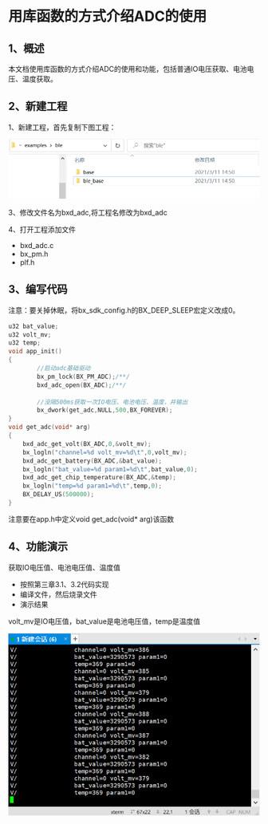 # 用库函数的方式介绍ADC的使用

## 1、概述

本文档使用库函数的方式介绍ADC的使用和功能，包括普通IO电压获取、电池电压、温度获取。

## 2、新建工程

1、新建工程，首先复制下图工程：

![](image2.png)

3、修改文件名为bxd_adc,将工程名修改为bxd_adc

4、打开工程添加文件

- bxd_adc.c
- bx_pm.h
- plf.h

## 3、编写代码

注意：要关掉休眠，将bx_sdk_config.h的BX_DEEP_SLEEP宏定义改成0。

```c
u32 bat_value;
u32 volt_mv;
u32 temp;
void app_init()
{
    	//启动adc基础驱动
		bx_pm_lock(BX_PM_ADC);/**/
		bxd_adc_open(BX_ADC);/**/
    
    	//没隔500ms获取一次IO电压、电池电压、温度，并输出
        bx_dwork(get_adc,NULL,500,BX_FOREVER);
}
void get_adc(void* arg)
{
    bxd_adc_get_volt(BX_ADC,0,&volt_mv);
    bx_logln("channel=%d volt_mv=%d\t",0,volt_mv);
    bxd_adc_get_battery(BX_ADC,&bat_value);
    bx_logln("bat_value=%d param1=%d\t",bat_value,0);
    bxd_adc_get_chip_temperature(BX_ADC,&temp);
    bx_logln("temp=%d param1=%d\t",temp,0);
    BX_DELAY_US(500000);
}
```

注意要在app.h中定义void get_adc(void* arg)该函数

## 4、功能演示

获取IO电压值、电池电压值、温度值

- 按照第三章3.1、3.2代码实现
- 编译文件，然后烧录文件
- 演示结果

volt_mv是IO电压值，bat_value是电池电压值，temp是温度值

![](image1.png)